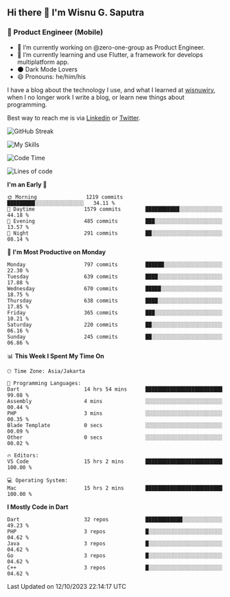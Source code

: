 ## Hi there 👋 I'm Wisnu G. Saputra

### :mobile_phone_off: Product Engineer (Mobile)

- 🔭 I’m currently working on @zero-one-group as Product Engineer.
- 🌱 I’m currently learning and use Flutter, a framework for develops multiplatform app.
- 🌑 Dark Mode Lovers
- 😄 Pronouns: he/him/his

I have a blog about the technology I use, and what I learned at [wisnuwiry](https://wisnuwiry.space/), when I no longer work I write a blog, or learn new things about programming.

Best way to reach me is via [Linkedin](https://www.linkedin.com/in/wisnu-saputra/) or [Twitter](https://twitter.com/wisnuwiry).

![GitHub Streak](https://streak-stats.demolab.com?user=wisnuwiry&theme=dark&hide_border=true)

![My Skills](https://skillicons.dev/icons?i=dart,flutter,kotlin,swift,go,js,css,neovim,git,linux&perline=5)

<!--START_SECTION:waka-->
![Code Time](http://img.shields.io/badge/Code%20Time-818%20hrs%2037%20mins-blue)

![Lines of code](https://img.shields.io/badge/From%20Hello%20World%20I%27ve%20Written-4.6%20million%20lines%20of%20code-blue)

**I'm an Early 🐤** 

```text
🌞 Morning                1219 commits        █████████░░░░░░░░░░░░░░░░   34.11 % 
🌆 Daytime                1579 commits        ███████████░░░░░░░░░░░░░░   44.18 % 
🌃 Evening                485 commits         ███░░░░░░░░░░░░░░░░░░░░░░   13.57 % 
🌙 Night                  291 commits         ██░░░░░░░░░░░░░░░░░░░░░░░   08.14 % 
```
📅 **I'm Most Productive on Monday** 

```text
Monday                   797 commits         ██████░░░░░░░░░░░░░░░░░░░   22.30 % 
Tuesday                  639 commits         ████░░░░░░░░░░░░░░░░░░░░░   17.88 % 
Wednesday                670 commits         █████░░░░░░░░░░░░░░░░░░░░   18.75 % 
Thursday                 638 commits         ████░░░░░░░░░░░░░░░░░░░░░   17.85 % 
Friday                   365 commits         ███░░░░░░░░░░░░░░░░░░░░░░   10.21 % 
Saturday                 220 commits         ██░░░░░░░░░░░░░░░░░░░░░░░   06.16 % 
Sunday                   245 commits         ██░░░░░░░░░░░░░░░░░░░░░░░   06.86 % 
```


📊 **This Week I Spent My Time On** 

```text
🕑︎ Time Zone: Asia/Jakarta

💬 Programming Languages: 
Dart                     14 hrs 54 mins      █████████████████████████   99.08 % 
Assembly                 4 mins              ░░░░░░░░░░░░░░░░░░░░░░░░░   00.44 % 
PHP                      3 mins              ░░░░░░░░░░░░░░░░░░░░░░░░░   00.35 % 
Blade Template           0 secs              ░░░░░░░░░░░░░░░░░░░░░░░░░   00.09 % 
Other                    0 secs              ░░░░░░░░░░░░░░░░░░░░░░░░░   00.02 % 

🔥 Editors: 
VS Code                  15 hrs 2 mins       █████████████████████████   100.00 % 

💻 Operating System: 
Mac                      15 hrs 2 mins       █████████████████████████   100.00 % 
```

**I Mostly Code in Dart** 

```text
Dart                     32 repos            ████████████░░░░░░░░░░░░░   49.23 % 
PHP                      3 repos             █░░░░░░░░░░░░░░░░░░░░░░░░   04.62 % 
Java                     3 repos             █░░░░░░░░░░░░░░░░░░░░░░░░   04.62 % 
Go                       3 repos             █░░░░░░░░░░░░░░░░░░░░░░░░   04.62 % 
C++                      3 repos             █░░░░░░░░░░░░░░░░░░░░░░░░   04.62 % 
```




 Last Updated on 12/10/2023 22:14:17 UTC
<!--END_SECTION:waka-->
